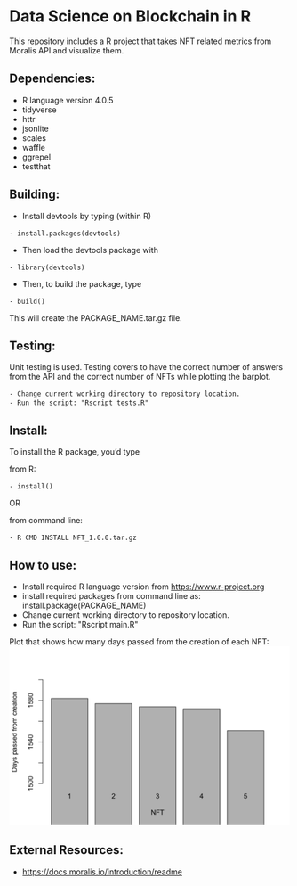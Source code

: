 # Data Science on Blockchain in R
This repository includes a R project that takes NFT related metrics from Moralis API and visualize them.

## Dependencies:
- R language version 4.0.5
- tidyverse
- httr
- jsonlite
- scales
- waffle
- ggrepel
- testthat


## Building:

- Install devtools by typing (within R)

```
- install.packages(devtools)
```

- Then load the devtools package with
```
- library(devtools)
```
- Then, to build the package, type
```
- build()
```
This will create the PACKAGE_NAME.tar.gz file.


## Testing:

Unit testing is used. Testing covers to have the correct number of answers from the API and the correct number of NFTs while plotting the barplot.

````
- Change current working directory to repository location.
- Run the script: "Rscript tests.R"
````

## Install:

To install the R package, you’d type

from R:
```
- install()
```
OR

from command line:
```
- R CMD INSTALL NFT_1.0.0.tar.gz
```

## How to use:
- Install required R language version from https://www.r-project.org
- install required packages from command line as:
install.package(PACKAGE_NAME)
- Change current working directory to repository location.
- Run the script: "Rscript main.R"


Plot that shows how many days passed from the creation of each NFT:
![](plot1.png)

## External Resources:
- https://docs.moralis.io/introduction/readme
